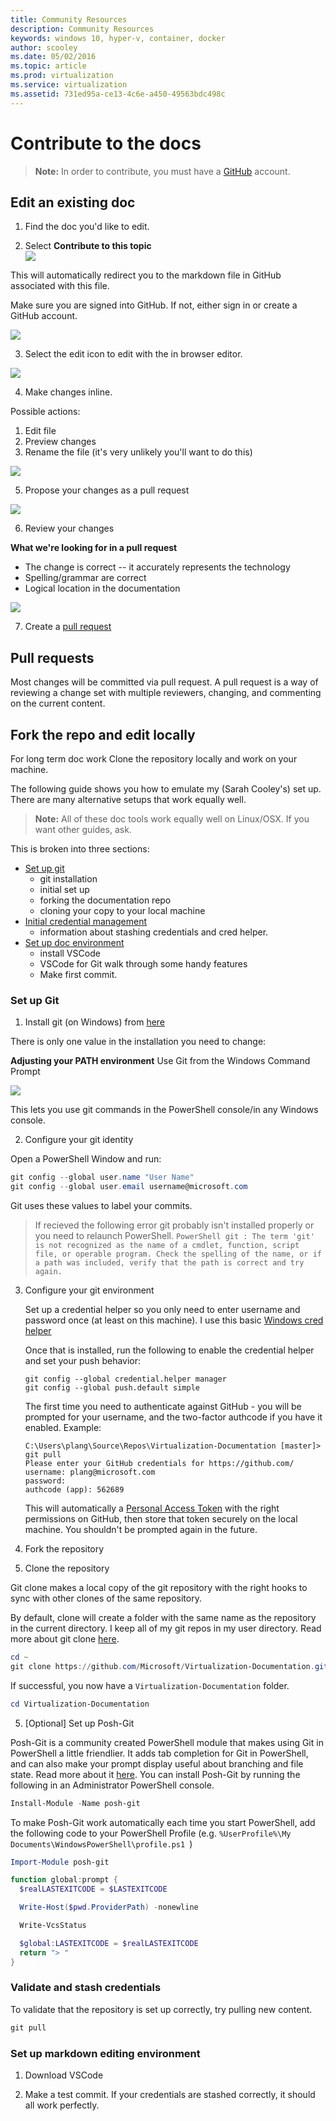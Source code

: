 ```yaml
---
title: Community Resources 
description: Community Resources 
keywords: windows 10, hyper-v, container, docker
author: scooley
ms.date: 05/02/2016
ms.topic: article
ms.prod: virtualization
ms.service: virtualization
ms.assetid: 731ed95a-ce13-4c6e-a450-49563bdc498c
---
```


# Contribute to the docs

> **Note:**  In order to contribute, you must have a [GitHub](https://www.github.com) account.

## Edit an existing doc

1. Find the doc you'd like to edit.  

2. Select **Contribute to this topic**  
  ![](media/editDoc.png)
  
  This will automatically redirect you to the markdown file in GitHub associated with this file.
  
  Make sure you are signed into GitHub.  If not, either sign in or create a GitHub account.
  
  ![](media/GitHubView.png)
  
3. Select the edit icon to edit with the in browser editor.
  
  ![](media/GitHubEdit.png)

4. Make changes inline.
  
  Possible actions:
  1. Edit file
  2. Preview changes
  3. Rename the file (it's very unlikely you'll want to do this)
  
  ![](media/GitHubEditor.png)
  
5. Propose your changes as a pull request
  
  ![](media/GitHubProposeChange.png)

6. Review your changes
  
  **What we're looking for in a pull request**  
  * The change is correct -- it accurately represents the technology
  * Spelling/grammar are correct
  * Logical location in the documentation
    
  ![](media/GitHubCreatePR.png)

7. Create a [pull request](contribute_to_docs.md#pull-requests)  

## Pull requests

Most changes will be committed via pull request.  A pull request is a way of reviewing a change set with multiple reviewers, changing, and commenting on the current content.


## Fork the repo and edit locally

For long term doc work Clone the repository locally and work on your machine.

The following guide shows you how to emulate my (Sarah Cooley's) set up.  There are many alternative setups that work equally well.

> **Note:** All of these doc tools work equally well on Linux/OSX.  If you want other guides, ask.

This is broken into three sections:
* [Set up git](contribute_to_docs.md#set-up-git)
  * git installation
  * initial set up
  * forking the documentation repo
  * cloning your copy to your local machine
* [Initial credential management](contribute_to_docs.md#validate-and-stash-credentials)
  * information about stashing credentials and cred helper.
* [Set up doc environment](contribute_to_docs.md#set-up-markdown-editing-environment)
  * install VSCode
  * VSCode for Git walk through some handy features
  * Make first commit.

### Set up Git

1. Install git (on Windows) from [here](https://git-for-windows.github.io/)

  There is only one value in the installation you need to change:

  **Adjusting your PATH environment**
  Use Git from the Windows Command Prompt

  ![](media/GitFromWinCMD.png)

  This lets you use git commands in the PowerShell console/in any Windows console.

2. Configure your git identity

  Open a PowerShell Window and run:

  ``` PowerShell
  git config --global user.name "User Name"
  git config --global user.email username@microsoft.com
  ```

  Git uses these values to label your commits.

  > If recieved the following error git probably isn't installed properly or you need to relaunch PowerShell.
    ``` PowerShell
    git : The term 'git' is not recognized as the name of a cmdlet, function, script file, or operable program. Check the spelling of the name, or if a path was included, verify that the path is correct and try again.
    ```

3. Configure your git environment

   Set up a credential helper so you only need to enter username and password once (at least on this machine).
   I use this basic [Windows cred helper](https://github.com/Microsoft/Git-Credential-Manager-for-Windows#download-and-install)

   Once that is installed, run the following to enable the credential helper and set your push behavior:
   ```
   git config --global credential.helper manager
   git config --global push.default simple
   ```

   The first time you need to authenticate against GitHub - you will be prompted for your username, and the two-factor authcode if you have it enabled.
   Example:
   ```
   C:\Users\plang\Source\Repos\Virtualization-Documentation [master]> git pull
   Please enter your GitHub credentials for https://github.com/
   username: plang@microsoft.com
   password:
   authcode (app): 562689
   ```
   This will automatically a [Personal Access Token](https://github.com/settings/tokens) with the right permissions on GitHub,
   then store that token securely on the local machine. You shouldn't be prompted again in the future.

4. Fork the repository

5. Clone the repository

  Git clone makes a local copy of the git repository with the right hooks to sync with other clones of the same repository.

  By default, clone will create a folder with the same name as the repository in the current directory.  I keep all of my git repos in my user directory.  Read more about git clone [here](http://git-scm.com/docs/git-clone).

  ``` PowerShell
  cd ~
  git clone https://github.com/Microsoft/Virtualization-Documentation.git
  ```

  If successful, you now have a `Virtualization-Documentation` folder.

  ``` PowerShell
  cd Virtualization-Documentation
  ```

5. [Optional] Set up Posh-Git

  Posh-Git is a community created PowerShell module that makes using Git in PowerShell a little friendlier.  It adds tab completion for Git in PowerShell, and can also make your prompt display useful about branching and file state.  Read more about it [here](https://github.com/dahlbyk/posh-git).  You can install Posh-Git by running the following in an Administrator PowerShell console.

  ``` PowerShell
  Install-Module -Name posh-git
  ```

  To make Posh-Git work automatically each time you start PowerShell, add the following code to your PowerShell Profile (e.g. `%UserProfile%\My Documents\WindowsPowerShell\profile.ps1 `)

  ``` PowerShell
  Import-Module posh-git

  function global:prompt {
    $realLASTEXITCODE = $LASTEXITCODE

    Write-Host($pwd.ProviderPath) -nonewline

    Write-VcsStatus

    $global:LASTEXITCODE = $realLASTEXITCODE
    return "> "
  }
  ```

### Validate and stash credentials

  To validate that the repository is set up correctly, try pulling new content.

  ``` PowerShell
  git pull
  ```


### Set up markdown editing environment

1. Download VSCode

6. Make a test commit.  If your credentials are stashed correctly, it should all work perfectly.



